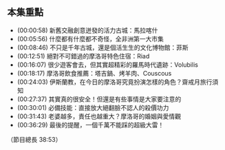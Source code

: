 ---
---


## 本集重點

* (00:00:58) 新舊交融創意迸發的活力古城：馬拉喀什
* (00:05:56) 什麼都有什麼都不奇怪，全非洲第一大市集
* (00:08:46) 不只是千年古城，還是個活生生的文化博物館：菲斯
* (00:12:51) 絕對不可錯過的摩洛哥特色住宿：Riad
* (00:16:07) 很少遊客會去，但其實超精彩的羅馬時代遺跡：Volubilis
* (00:18:17) 摩洛哥飲食推薦：塔吉鍋、烤羊肉、Couscous
* (00:24:03) 伊斯蘭教，在今日的摩洛哥究竟扮演怎樣的角色？齋戒月旅行須知
* (00:27:37) 其實真的很安全！但還是有些事情是大家要注意的
* (00:30:01) 必備技能：直接放大絕翻臉不認人的殺價功力
* (00:31:43) 老婆越多，責任也越重大？摩洛哥的婚姻與愛情觀
* (00:36:29) 最後的提醒，一個千萬不能踩的超級大雷！

（節目總長 38:53）
